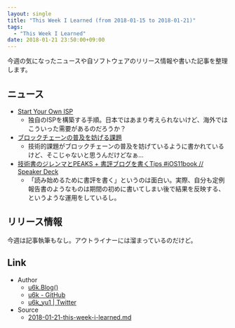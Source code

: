 ```yaml
---
layout: single
title: "This Week I Learned (from 2018-01-15 to 2018-01-21)"
tags:
  - "This Week I Learned"
date: 2018-01-21 23:50:00+09:00
---
```


今週の気になったニュースや自ソフトウェアのリリース情報や書いた記事を整理します。

## ニュース

- [Start Your Own ISP](https://startyourownisp.com/)
    - 独自のISPを構築する手順。日本ではあまり考えられないけど、海外ではこういった需要があるのだろうか？
- [ブロックチェーンの普及を妨げる課題](https://www.infoq.com/jp/news/2018/01/blockchain-challenges)
    - 技術的課題がブロックチェーンの普及を妨げているように書かれているけど、そこじゃないと思うんだけどなぁ…
- [技術書のジレンマとPEAKS + 書評ブログを書くTips #iOS11book // Speaker Deck](https://speakerdeck.com/shu223/ji-shu-shu-falsezirenmatopeaks-plus-shu-ping-buroguwoshu-kutips-number-ios11book)
    - 「読み始めるために書評を書く」というのは面白い。実際、自分も定例報告書のようなものは期間の初めに書いてしまい後で結果を反映する、というような運用をしているし。

## リリース情報

今週は記事執筆もなし。アウトライナーには溜まっているのだけど。

## Link

- Author
    - [u6k.Blog()](https://blog.u6k.me/)
    - [u6k - GitHub](https://github.com/u6k)
    - [u6k_yu1 \| Twitter](https://twitter.com/u6k_yu1)
- Source
    - [2018-01-21-this-week-i-learned.md](https://github.com/u6k/blog/blob/master/_posts/2018-01-21-this-week-i-learned.md)
